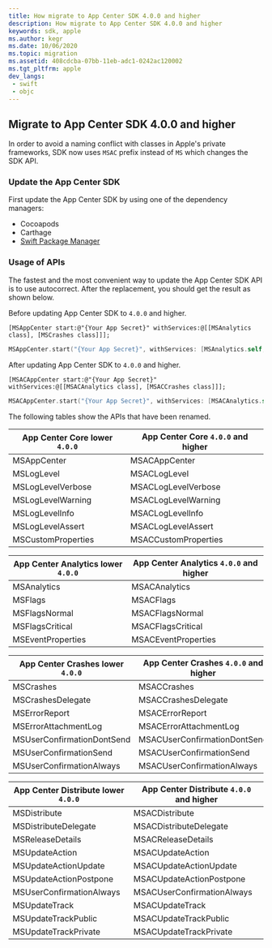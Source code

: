```yaml
---
title: How migrate to App Center SDK 4.0.0 and higher
description: How migrate to App Center SDK 4.0.0 and higher
keywords: sdk, apple
ms.author: kegr
ms.date: 10/06/2020
ms.topic: migration
ms.assetid: 408cdcba-07bb-11eb-adc1-0242ac120002
ms.tgt_pltfrm: apple
dev_langs:  
 - swift
 - objc
---
```


## Migrate to App Center SDK 4.0.0 and higher

In order to avoid a naming conflict with classes in Apple's private frameworks, SDK now uses `MSAC` prefix instead of `MS` which changes the SDK API.

### Update the App Center SDK 
First update the App Center SDK by using one of the dependency managers:
* Cocoapods
* Carthage
* [Swift Package Manager](includes/swift-package-manager.md)

### Usage of APIs
The fastest and the most convenient way to update the App Center SDK API is to use autocorrect. After the replacement, you should get the result as shown below.

Before updating App Center SDK to `4.0.0` and higher.

```objc
[MSAppCenter start:@"{Your App Secret}" withServices:@[[MSAnalytics class], [MSCrashes class]]];
```
```swift
MSAppCenter.start("{Your App Secret}", withServices: [MSAnalytics.self, MSCrashes.self])
```

After updating App Center SDK to `4.0.0` and higher.

```objc
[MSACAppCenter start:@"{Your App Secret}" withServices:@[[MSACAnalytics class], [MSACCrashes class]]];
```
```swift
MSACAppCenter.start("{Your App Secret}", withServices: [MSACAnalytics.self, MSACCrashes.self])
```

The following tables show the APIs that have been renamed.

| App Center Core lower `4.0.0`        | App Center Core `4.0.0` and higher            |
| ------------------------------------ | ----------------------------------------------|
|  MSAppCenter                         | MSACAppCenter                                 |
|  MSLogLevel                          | MSACLogLevel                                  |
|  MSLogLevelVerbose                   | MSACLogLevelVerbose                           |
|  MSLogLevelWarning                   | MSACLogLevelWarning                           |
|  MSLogLevelInfo                      | MSACLogLevelInfo                              |
|  MSLogLevelAssert                    | MSACLogLevelAssert                            |
|  MSCustomProperties                  | MSACCustomProperties                          |

| App Center Analytics lower `4.0.0`   | App Center Analytics `4.0.0` and higher       |
| ------------------------------------ | ----------------------------------------------|
|  MSAnalytics                         | MSACAnalytics                                 |
|  MSFlags                             | MSACFlags                                     |
|  MSFlagsNormal                       | MSACFlagsNormal                               |
|  MSFlagsCritical                     | MSACFlagsCritical                             |
|  MSEventProperties                   | MSACEventProperties                           |

| App Center Crashes lower `4.0.0`     | App Center Crashes `4.0.0` and higher         |
| ------------------------------------ | ----------------------------------------------|
|  MSCrashes                           | MSACCrashes                                   |
|  MSCrashesDelegate                   | MSACCrashesDelegate                           |
|  MSErrorReport                       | MSACErrorReport                               |
|  MSErrorAttachmentLog                | MSACErrorAttachmentLog                        |
|  MSUserConfirmationDontSend          | MSACUserConfirmationDontSend                  |
|  MSUserConfirmationSend              | MSACUserConfirmationSend                      |
|  MSUserConfirmationAlways            | MSACUserConfirmationAlways                    |

| App Center Distribute lower `4.0.0`  | App Center Distribute `4.0.0` and higher      |
| ------------------------------------ | ----------------------------------------------|
|  MSDistribute                        | MSACDistribute                                |
|  MSDistributeDelegate                | MSACDistributeDelegate                        |
|  MSReleaseDetails                    | MSACReleaseDetails                            |
|  MSUpdateAction                      | MSACUpdateAction                              |
|  MSUpdateActionUpdate                | MSACUpdateActionUpdate                        |
|  MSUpdateActionPostpone              | MSACUpdateActionPostpone                      |
|  MSUserConfirmationAlways            | MSACUserConfirmationAlways                    |
|  MSUpdateTrack                       | MSACUpdateTrack                               |
|  MSUpdateTrackPublic                 | MSACUpdateTrackPublic                         |
|  MSUpdateTrackPrivate                | MSACUpdateTrackPrivate                        |